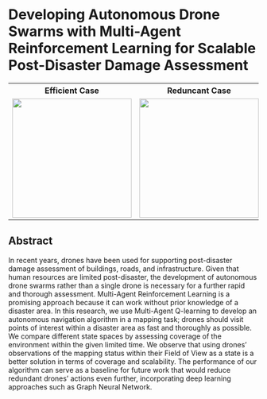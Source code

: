 # Developing Autonomous Drone Swarms with Multi-Agent Reinforcement Learning for Scalable Post-Disaster Damage Assessment
<table align="center">
<tr>
<th>Efficient Case</th>
<th>Reduncant Case</th>
</tr>
<tr>
<td><img src="https://user-images.githubusercontent.com/47055092/142976224-7ed678fe-4270-4576-ab9a-fb7f0054729e.gif" width="240px"></td>
<td><img src="https://user-images.githubusercontent.com/47055092/142976291-ccb563f6-cf50-456a-ba41-ee71dfb68999.gif" width="240px"></td>
</tr>
</table>

## Abstract
In recent years, drones have been used for supporting post-disaster damage assessment of buildings, roads, and infrastructure. Given that human resources are limited post-disaster, the development of autonomous drone swarms rather than a single drone is necessary for a further rapid and thorough assessment. Multi-Agent Reinforcement Learning is a promising approach because it can work without prior knowledge of a disaster area. In this research, we use Multi-Agent Q-learning to develop an autonomous navigation algorithm in a mapping task; drones should visit points of interest within a disaster area as fast and thoroughly as possible. We compare different state spaces by assessing coverage of the environment within the given limited time. We observe that using drones’ observations of the mapping status within their Field of View as a state is a better solution in terms of coverage and scalability. The performance of our algorithm can serve as a baseline for future work that would reduce redundant drones’ actions even further, incorporating deep learning approaches such as Graph Neural Network.

